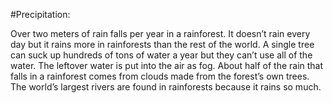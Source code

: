#Precipitation:

Over two meters of rain falls per year in a rainforest. It doesn’t rain every day but it rains more in rainforests than the rest of the world. A single tree can suck up hundreds of tons of water a year but they can’t use all of the water. The leftover water is put into the air as fog. About half of the rain that falls in a rainforest comes from clouds made from the forest’s own trees. The world’s largest rivers are found in rainforests because it rains so much. 

